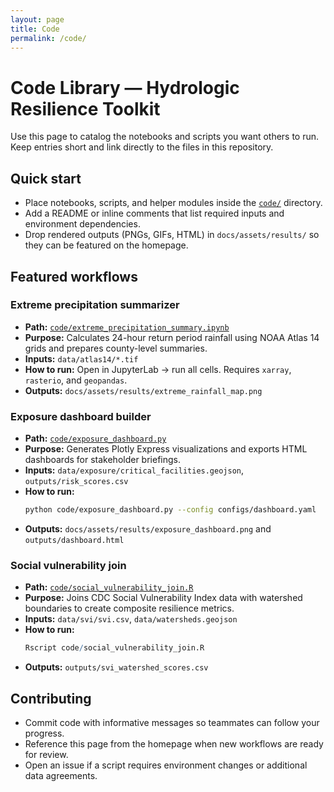 ```yaml
---
layout: page
title: Code
permalink: /code/
---
```


# Code Library — Hydrologic Resilience Toolkit

Use this page to catalog the notebooks and scripts you want others to run. Keep entries short and link directly to the files in this repository.

## Quick start
- Place notebooks, scripts, and helper modules inside the [`code/`](https://github.com/CU-ESIIL/resilience-rare-hydrologic-events-management-innovation-summit-2025__15/tree/main/code) directory.
- Add a README or inline comments that list required inputs and environment dependencies.
- Drop rendered outputs (PNGs, GIFs, HTML) in `docs/assets/results/` so they can be featured on the homepage.

## Featured workflows

### Extreme precipitation summarizer
- **Path:** [`code/extreme_precipitation_summary.ipynb`](https://github.com/CU-ESIIL/resilience-rare-hydrologic-events-management-innovation-summit-2025__15/blob/main/code/extreme_precipitation_summary.ipynb)
- **Purpose:** Calculates 24-hour return period rainfall using NOAA Atlas 14 grids and prepares county-level summaries.
- **Inputs:** `data/atlas14/*.tif`
- **How to run:** Open in JupyterLab → run all cells. Requires `xarray`, `rasterio`, and `geopandas`.
- **Outputs:** `docs/assets/results/extreme_rainfall_map.png`

### Exposure dashboard builder
- **Path:** [`code/exposure_dashboard.py`](https://github.com/CU-ESIIL/resilience-rare-hydrologic-events-management-innovation-summit-2025__15/blob/main/code/exposure_dashboard.py)
- **Purpose:** Generates Plotly Express visualizations and exports HTML dashboards for stakeholder briefings.
- **Inputs:** `data/exposure/critical_facilities.geojson`, `outputs/risk_scores.csv`
- **How to run:**
  ```bash
  python code/exposure_dashboard.py --config configs/dashboard.yaml
  ```
- **Outputs:** `docs/assets/results/exposure_dashboard.png` and `outputs/dashboard.html`

### Social vulnerability join
- **Path:** [`code/social_vulnerability_join.R`](https://github.com/CU-ESIIL/resilience-rare-hydrologic-events-management-innovation-summit-2025__15/blob/main/code/social_vulnerability_join.R)
- **Purpose:** Joins CDC Social Vulnerability Index data with watershed boundaries to create composite resilience metrics.
- **Inputs:** `data/svi/svi.csv`, `data/watersheds.geojson`
- **How to run:**
  ```r
  Rscript code/social_vulnerability_join.R
  ```
- **Outputs:** `outputs/svi_watershed_scores.csv`

## Contributing
- Commit code with informative messages so teammates can follow your progress.
- Reference this page from the homepage when new workflows are ready for review.
- Open an issue if a script requires environment changes or additional data agreements.
